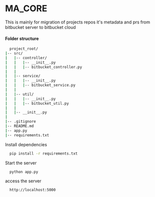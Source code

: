 # MA_CORE
This is mainly for migration of projects repos it's metadata and prs from bitbucket server to bitbucket cloud


#### Folder structure
```bash
  project_root/
|-- src/
|   |-- controller/
|   |   |-- __init__.py 
|   |   |-- bitbucket_controller.py
|   |
|   |-- service/
|   |   |-- __init__.py 
|   |   |-- bitbucket_service.py
|   |
|   |-- util/
|   |   |-- __init__.py 
|   |   |-- bitbucket_util.py
|   |
|   |-- __init__.py
| 
|-- .gitignore
|-- README.md
|-- app.py
|-- requirements.txt
```

Install dependencies

```bash
  pip install -r requirements.txt
```

Start the server

```bash
  python app.py
```
access the server

```bash
  http://localhost:5000
```
